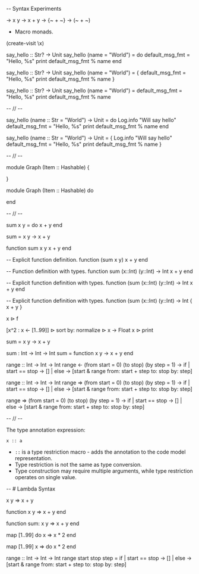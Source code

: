 -- Syntax Experiments



-> x y -> x + y
-> {~ + ~}
-> (~ + ~)


- Macro monads.

(create-visit \x)


say_hello :: Str? -> Unit
say_hello (name = "World") = do
    default_msg_fmt = "Hello, %s"
    print default_msg_fmt % name
end


say_hello :: Str? -> Unit
say_hello (name = "World") = {
    default_msg_fmt = "Hello, %s"
    print default_msg_fmt % name
}


say_hello :: Str? -> Unit
say_hello (name = "World") =
    default_msg_fmt = "Hello, %s"
    print default_msg_fmt % name


-- // --

say_hello (name :: Str = "World") -> Unit = do
    Log.info "Will say hello"
    default_msg_fmt = "Hello, %s"
    print default_msg_fmt % name
end


say_hello (name :: Str = "World") -> Unit = {
    Log.info "Will say hello"
    default_msg_fmt = "Hello, %s"
    print default_msg_fmt % name
}

-- // --

module Graph (Item :: Hashable) {

}

module Graph (Item :: Hashable) do

end


-- // --

sum x y = do
    x + y
end

sum = x y -> x + y

function sum x y
    x + y
end

-- Explicit function definition.
function (sum x y)
    x + y
end


-- Function definition with types.
function sum (x::Int) (y::Int) -> Int
    x + y
end

-- Explicit function definition with types.
function (sum (x::Int) (y::Int) -> Int
    x + y
end

-- Explicit function definition with types.
function (sum (x::Int) (y::Int) -> Int {
    x + y
}


x ⊳ f

[x^2 : x <- [1..99]]
  ⊳ sort by: normalize
  ⊳ x -> Float x
  ⊳ print
  
  
  
sum = x y -> x + y

sum : Int -> Int -> Int
sum = function x y ->
    x + y
end

range :: Int -> Int -> Int
range <- (from start = 0) (to stop) (by step = 1) ->
    if | start == stop -> []
       | else -> [start & range from: start + step
                                  to: stop
                                  by: step]

range :: Int -> Int -> Int
range => (from start = 0) (to stop) (by step = 1) ->
    if | start == stop -> []
       | else -> [start & range from: start + step
                                  to: stop
                                  by: step]

range => (from start = 0) (to stop) (by step = 1) ->
    if | start == stop -> []
       | else -> [start & range from: start + step
                                  to: stop
                                  by: step]



-- // --

The type annotation expression:

    x :: a

- `::` is a type restriction macro - adds the annotation to the code model representation.
- Type restriction is not the same as type conversion.
- Type construction may require multiple arguments, while type restriction operates on single value.



-- # Lambda Syntax

x y => x + y

function x y =>
    x + y
end


function sum: x y =>
    x + y
end

map [1..99] do x =>
    x * 2
end

map [1..99] x => do
    x * 2
end




range :: Int -> Int -> Int
range start stop step =
    if | start == stop -> []
       | else -> [start & range from: start + step
                                  to: stop
                                  by: step]

